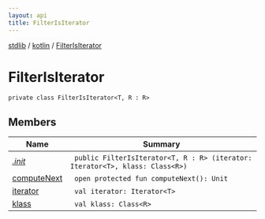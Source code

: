 ```yaml
---
layout: api
title: FilterIsIterator
---
```

[stdlib](../../index.html) / [kotlin](../index.html) / [FilterIsIterator](index.html)

# FilterIsIterator

```
private class FilterIsIterator<T, R : R> 
```
## Members
| Name | Summary |
|------|---------|
|[*.init*](_init_.html)|&nbsp;&nbsp;`public FilterIsIterator<T, R : R> (iterator: Iterator<T>, klass: Class<R>)`<br>|
|[computeNext](computeNext.html)|&nbsp;&nbsp;`open protected fun computeNext(): Unit`<br>|
|[iterator](iterator.html)|&nbsp;&nbsp;`val iterator: Iterator<T>`<br>|
|[klass](klass.html)|&nbsp;&nbsp;`val klass: Class<R>`<br>|
